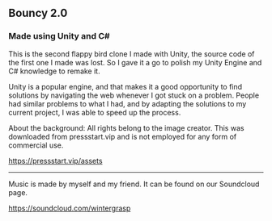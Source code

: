 ﻿## Bouncy 2.0

### Made using Unity and C#

This is the second flappy bird clone I made with Unity, the source code of the first one I made was lost. So I gave it a go to polish my Unity Engine and C# knowledge to remake it.

Unity is a popular engine, and that makes it a good opportunity to find solutions by navigating the web whenever I got stuck on a problem. People had similar problems to what I had, and by adapting the solutions to my current project, I was able to speed up the process.

About the background: All rights belong to the image creator. This was downloaded from pressstart.vip and is not employed for any form of commercial use.

https://pressstart.vip/assets

---

Music is made by myself and my friend. It can be found on our Soundcloud page.

https://soundcloud.com/wintergrasp
